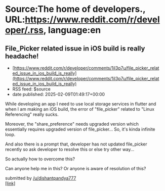 # Source:The home of developers., URL:https://www.reddit.com/r/developer/.rss, language:en

## File_Picker related issue in iOS build is really headache!
 - [https://www.reddit.com/r/developer/comments/1il3p7u/file_picker_related_issue_in_ios_build_is_really](https://www.reddit.com/r/developer/comments/1il3p7u/file_picker_related_issue_in_ios_build_is_really)
 - RSS feed: $source
 - date published: 2025-02-09T01:49:17+00:00

<!-- SC_OFF --><div class="md"><p>While developing an app I need to use local storage services in flutter and when I am making an iOS build, the error of &quot;file_picker&quot; related to &quot;Linux Referencing&quot; really sucks.</p> <p>Moreover, the &quot;share_preference&quot; needs upgraded version which essentially requires upgraded version of file_picker... So, it&#39;s kinda infinite loop.</p> <p>And also there is a prompt that, developer has not updated file_picker recently so ask developer to resolve this or else try other way...</p> <p>So actually how to overcome this?</p> <p>Can anyone help me in this? Or anyone is aware of resolution of this?</p> </div><!-- SC_ON --> &#32; submitted by &#32; <a href="https://www.reddit.com/user/dishantpandya777"> /u/dishantpandya777 </a> <br/> <span><a href="https://www.reddit.com/r/developer/comments/1il3p7u/file_picker_related_issue_in_ios_build_is_really/">[link]</a></span> &#32; <span><a href="https://www.reddit.com/r/developer/comm

